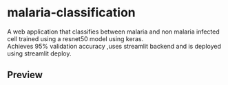 # malaria-classification
A web application that classifies between malaria and non malaria infected cell trained using a resnet50 model using keras.  
Achieves 95% validation accuracy ,uses streamlit backend and is deployed using streamlit deploy. 

## Preview 
